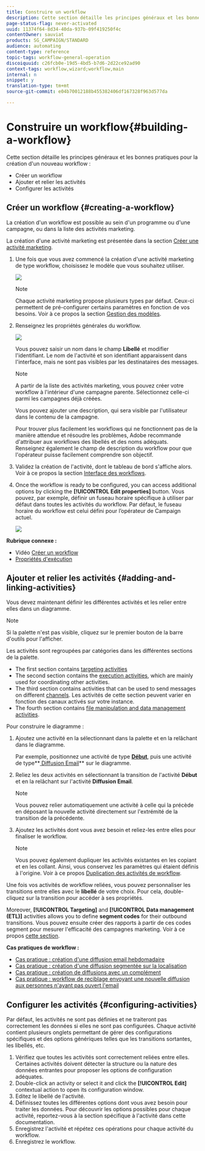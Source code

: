 ```yaml
---
title: Construire un workflow
description: Cette section détaille les principes généraux et les bonnes pratiques pour la création d'un workflow.
page-status-flag: never-activated
uuid: 11374f64-8d34-40da-937b-09f419250f4c
contentOwner: sauviat
products: SG_CAMPAIGN/STANDARD
audience: automating
content-type: reference
topic-tags: workflow-general-operation
discoiquuid: c26fcb0e-19d5-4bd5-b7d6-2d22ce92ad90
context-tags: workflow,wizard;workflow,main
internal: n
snippet: y
translation-type: tm+mt
source-git-commit: e04b70012188b455382406df167328f963d577da

---
```



# Construire un workflow{#building-a-workflow}

Cette section détaille les principes généraux et les bonnes pratiques pour la création d&#39;un nouveau workflow :

* Créer un workflow
* Ajouter et relier les activités
* Configurer les activités

## Créer un workflow   {#creating-a-workflow}

La création d&#39;un workflow est possible au sein d&#39;un programme ou d&#39;une campagne, ou dans la liste des activités marketing.

La création d&#39;une activité marketing est présentée dans la section [Créer une activité marketing](../../start/using/marketing-activities.md#creating-a-marketing-activity).

1. Une fois que vous avez commencé la création d&#39;une activité marketing de type workflow, choisissez le modèle que vous souhaitez utiliser.

   ![](assets/workflow_creation_1.png)

   >[!NOTE]
   >
   >Chaque activité marketing propose plusieurs types par défaut. Ceux-ci permettent de pré-configurer certains paramètres en fonction de vos besoins. Voir à ce propos la section [Gestion des modèles](../../start/using/marketing-activity-templates.md).

1. Renseignez les propriétés générales du workflow.

   ![](assets/workflow_creation_2.png)

   Vous pouvez saisir un nom dans le champ **Libellé** et modifier l&#39;identifiant. Le nom de l&#39;activité et son identifiant apparaissent dans l&#39;interface, mais ne sont pas visibles par les destinataires des messages.

   >[!NOTE]
   >
   >A partir de la liste des activités marketing, vous pouvez créer votre workflow à l&#39;intérieur d&#39;une campagne parente. Sélectionnez celle-ci parmi les campagnes déjà créées.

   Vous pouvez ajouter une description, qui sera visible par l&#39;utilisateur dans le contenu de la campagne.

   Pour trouver plus facilement les workflows qui ne fonctionnent pas de la manière attendue et résoudre les problèmes, Adobe recommande d&#39;attribuer aux workflows des libellés et des noms adéquats. Renseignez également le champ de description du workflow pour que l&#39;opérateur puisse facilement comprendre son objectif.

1. Validez la création de l&#39;activité, dont le tableau de bord s&#39;affiche alors. Voir à ce propos la section [Interface des workflows](../../automating/using/workflow-interface.md).

1. Once the workflow is ready to be configured, you can access additional options by clicking the **[!UICONTROL Edit properties]** button. Vous pouvez, par exemple, définir un fuseau horaire spécifique à utiliser par défaut dans toutes les activités du workflow. Par défaut, le fuseau horaire du workflow est celui défini pour l’opérateur de Campaign actuel.

   ![](assets/workflow_properties.png)

**Rubrique connexe :**

* Vidéo [Créer un workflow](https://docs.adobe.com/content/help/en/campaign-standard/using/managing-processes-and-data/workflow-general-operation/building-a-workflow.html)
* [Propriétés d&#39;exécution  ](../../automating/using/executing-a-workflow.md#workflow-properties)

## Ajouter et relier les activités {#adding-and-linking-activities}

Vous devez maintenant définir les différentes activités et les relier entre elles dans un diagramme.

>[!NOTE]
>
>Si la palette n&#39;est pas visible, cliquez sur le premier bouton de la barre d&#39;outils pour l&#39;afficher.

Les activités sont regroupées par catégories dans les différentes sections de la palette.

* The first section contains [targeting activities](../../automating/using/about-targeting-activities.md)
* The second section contains the [execution activities](../../automating/using/about-execution-activities.md), which are mainly used for coordinating other activities.
* The third section contains activities that can be used to send messages on different [channels](../../automating/using/about-channel-activities.md). Les activités de cette section peuvent varier en fonction des canaux activés sur votre instance.
* The fourth section contains [file manipulation and data management activities](../../automating/using/about-data-management-activities.md).

Pour construire le diagramme :

1. Ajoutez une activité en la sélectionnant dans la palette et en la relâchant dans le diagramme.

   Par exemple, positionnez une activité de type **[Début](../../automating/using/start-and-end.md)**, puis une activité de type**[ Diffusion Email](../../automating/using/email-delivery.md)** sur le diagramme.

1. Reliez les deux activités en sélectionnant la transition de l&#39;activité **Début** et en la relâchant sur l&#39;activité **Diffusion Email**.

   >[!NOTE]
   >
   >Vous pouvez relier automatiquement une activité à celle qui la précède en déposant la nouvelle activité directement sur l&#39;extrémité de la transition de la précédente.

1. Ajoutez les activités dont vous avez besoin et reliez-les entre elles pour finaliser le workflow.

   >[!NOTE]
   >
   >Vous pouvez également dupliquer les activités existantes en les copiant et en les collant. Ainsi, vous conservez les paramètres qui étaient définis à l&#39;origine. Voir à ce propos [Duplication des activités de workflow](../../automating/using/workflow-interface.md#duplicating-workflow-activities).

Une fois vos activités de workflow reliées, vous pouvez personnaliser les transitions entre elles avec le **libellé** de votre choix. Pour cela, double-cliquez sur la transition pour accéder à ses propriétés.

Moreover, **[!UICONTROL Targeting]** and **[!UICONTROL Data management (ETL)]** activities allows you to define **segment codes** for their outbound transitions. Vous pouvez ensuite créer des rapports à partir de ces codes segment pour mesurer l&#39;efficacité des campagnes marketing. Voir à ce propos [cette section](../../reporting/using/creating-a-report-workflow-segment.md).

**Cas pratiques de workflow :**

* [Cas pratique : création d&#39;une diffusion email hebdomadaire](../../automating/using/workflow-weekly-offer.md)
* [Cas pratique : création d&#39;une diffusion segmentée sur la localisation](../../automating/using/workflow-segmentation-location.md)
* [Cas pratique : création de diffusions avec un complément](../../automating/using/workflow-created-query-with-complement.md)
* [Cas pratique : workflow de reciblage envoyant une nouvelle diffusion aux personnes n&#39;ayant pas ouvert l&#39;email](../../automating/using/workflow-cross-channel-retargeting.md)

## Configurer les activités {#configuring-activities}

Par défaut, les activités ne sont pas définies et ne traiteront pas correctement les données si elles ne sont pas configurées. Chaque activité contient plusieurs onglets permettant de gérer des configurations spécifiques et des options génériques telles que les transitions sortantes, les libellés, etc.

1. Vérifiez que toutes les activités sont correctement reliées entre elles. Certaines activités doivent détecter la structure ou la nature des données entrantes pour proposer les options de configuration adéquates.
1. Double-click an activity or select it and click the **[!UICONTROL Edit]** contextual action to open its configuration window.
1. Editez le libellé de l&#39;activité.
1. Définissez toutes les différentes options dont vous avez besoin pour traiter les données. Pour découvrir les options possibles pour chaque activité, reportez-vous à la section spécifique à l&#39;activité dans cette documentation.
1. Enregistrez l&#39;activité et répétez ces opérations pour chaque activité du workflow.
1. Enregistrez le workflow.
